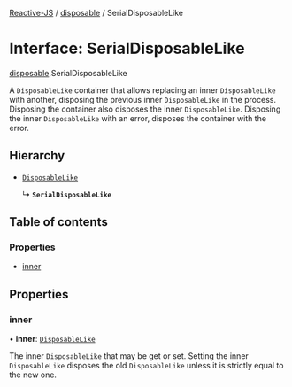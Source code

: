 [Reactive-JS](../README.md) / [disposable](../modules/disposable.md) / SerialDisposableLike

# Interface: SerialDisposableLike

[disposable](../modules/disposable.md).SerialDisposableLike

A `DisposableLike` container that allows replacing an inner `DisposableLike` with another,
disposing the previous inner `DisposableLike` in the process. Disposing the
container also disposes the inner `DisposableLike`. Disposing the inner `DisposableLike`
with an error, disposes the container with the error.

## Hierarchy

- [`DisposableLike`](disposable.DisposableLike.md)

  ↳ **`SerialDisposableLike`**

## Table of contents

### Properties

- [inner](disposable.SerialDisposableLike.md#inner)

## Properties

### inner

• **inner**: [`DisposableLike`](disposable.DisposableLike.md)

 The inner `DisposableLike` that may be get or set. Setting the inner
 `DisposableLike` disposes the old `DisposableLike` unless it is strictly equal
 to the new one.
